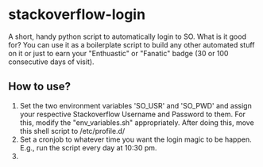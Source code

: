 # stackoverflow-login
A short, handy python script to automatically login to SO. What is it good for? You can use it as a boilerplate script to build any other automated stuff on it or just to earn your "Enthuastic" or "Fanatic" badge (30 or 100 consecutive days of visit).


<h2>How to use?</h2>
<ol>

<li>
Set the two environment variables 'SO_USR' and 'SO_PWD' and assign your respective Stackoverflow Username and Password to them. For this, modify the "env_variables.sh" appropriately. After doing this, move this shell script to /etc/profile.d/ </li>

<li>
Set a cronjob to whatever time you want the login magic to be happen. E.g., run the script every day at 10:30 pm.
</li>

<li>

</li>

</ol>




